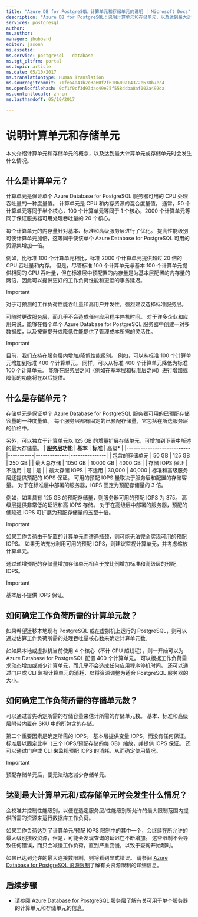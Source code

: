 ```yaml
---
title: "Azure DB for PostgreSQL 计算单元和存储单元的说明 | Microsoft Docs"
description: "Azure DB for PostgreSQL：说明计算单元和存储单元，以及达到最大计算单元或存储单元时会发生什么情况。"
services: postgresql
author: 
ms.author: 
manager: jhubbard
editor: jasonh
ms.assetid: 
ms.service: postgresql - database
ms.tgt_pltfrm: portal
ms.topic: article
ms.date: 05/10/2017
ms.translationtype: Human Translation
ms.sourcegitcommit: 71fea4a41b2e3a60f2f610609a14372e678b7ec4
ms.openlocfilehash: 0cf1f0cf3d93dac49e75f558dcba8af002a492da
ms.contentlocale: zh-cn
ms.lasthandoff: 05/10/2017

---
```

# <a name="explaining-compute-unit-and-storage-unit"></a>说明计算单元和存储单元
本文介绍计算单元和存储单元的概念，以及达到最大计算单元或存储单元时会发生什么情况。

## <a name="what-are-compute-units"></a>什么是计算单元？
计算单元是保证单个 Azure Database for PostgreSQL 服务器可用的 CPU 处理吞吐量的一种度量值。 计算单元是 CPU 和内存资源的混合度量值。 通常，50 个计算单元等同于半个核心，100 个计算单元等同于 1 个核心，2000 个计算单元等同于保证服务器可用处理吞吐量的 20 个核心。 

每个计算单元的内存量针对基本、标准和高级服务层进行了优化。 提高性能级别可使计算单元加倍，这等同于使该单个 Azure Database for PostgreSQL 可用的资源集增加一倍。 

例如，比标准 100 个计算单元相比，标准 2000 个计算单元提供超过 20 倍的 CPU 吞吐量和内存。 但是，尽管标准 100 个计算单元与基本 100 个计算单元提供相同的 CPU 吞吐量，但在标准层中预配置的内存量是为基本层配置的内存量的两倍，因此可以提供更好的工作负荷性能和更低的事务延迟。

>[!IMPORTANT]
>对于可预测的工作负荷性能吞吐量和高用户并发性，强烈建议选择标准服务层。

可随时更改[服务层](concepts-service-tiers.md)，而几乎不会造成任何应用程序停机时间。 对于许多企业和应用来说，能够在每个单个 Azure Database for PostgreSQL 服务器中创建一对多数据库，以及按需提升或降低性能提供了管理成本所需的灵活性。

>[!IMPORTANT]
>目前，我们支持在服务层内增加/降低性能级别。 例如，可以从标准 100 个计算单元增加到标准 400 个计算单元。 同样，可以从标准 400 个计算单元降低为标准 100 个计算单元。 能够在服务层之间（例如在基本层和标准层之间）进行增加或降低的功能将在以后提供。

## <a name="what-are-storage-units"></a>什么是存储单元？
存储单元是保证单个 Azure Database for PostgreSQL 服务器可用的已预配存储容量的一种度量值。 每个服务层都有固定的已预配存储量，它包括在所选服务层的价格中。

另外，可以独立于计算单元以 125 GB 的增量扩展存储单元，可增加到下表中所述的最大存储量。
| **服务层功能** | **基本** | **标准** | 高级\* |
|---------------------------|-----------|--------------|---------------|
| 包含的存储单元 | 50 GB | 125 GB | 250 GB |
| 最大总存储 | 1050 GB | 10000 GB | 4000 GB |
| 存储 IOPS 保证 | 不适用 | 是 | 是 |
| 最大存储 IOPS | 不适用 | 30,000 | 40,000 |
标准和高级服务层还提供预配的 IOPS 保证。 可用的预配 IOPS 量取决于服务层和配置的存储容量。 对于在标准层中部署的服务器，IOPS 固定为预配存储量的 3 倍。 

例如，如果具有 125 GB 的预配存储量，则服务器可用的预配 IOPS 为 375。 高级层提供非常低的延迟和高 IOPS 存储。 对于在高级层中部署的服务器，预配的低延迟 IOPS 可扩展为预配存储量的五至十倍。
>[!IMPORTANT]
>如果工作负荷由于配置的计算单元而遭遇瓶颈，则可能无法完全实现可用的预配 IOPS。 如果无法充分利用可用的预配 IOPS，则建议监视计算单元，并考虑缩放计算单元。

通过递增预配的存储量增加存储单元相当于按比例增加标准和高级层的预配 IOPS。

>[!IMPORTANT]
>基本层不提供 IOPS 保证。

## <a name="how-can-i-determine-the-number-of-compute-units-needed-for-my-workload"></a>如何确定工作负荷所需的计算单元数？
如果希望迁移本地现有 PostgreSQL 或在虚拟机上运行的 PostgreSQL，则可以通过估算工作负荷所需的处理吞吐量核心数来确定计算单元数。 

如如果本地或虚拟机当前使用 4 个核心（不计 CPU 超线程），则一开始可以为 Azure Database for PostgreSQL 配置 400 个计算单元。 可以根据工作负荷需求动态增加或减少计算单元，而几乎不会造成任何应用程序停机时间。 还可以通过门户或 CLI 监视计算单元的消耗，以将资源调整为适合 PostgreSQL 服务器的大小。

## <a name="how-can-i-determine-the-number-of-storage-units-needed-for-my-workload"></a>如何确定工作负荷所需的存储单元数？
可以通过首先确定所需的存储容量来估计所需的存储单元数。 基本、标准和高级层附带内置在 SKU 中的所包含的存储。 

第二个重要因素是确定所需的 IOPS。 基本层提供变量 IOPS，而没有任何保证。 标准层以固定比率（三个 IOPS/预配存储的每 GB）缩放，并提供 IOPS 保证。 还可以通过门户或 CLI 来监视预配 IOPS 的消耗，从而确定使用情况。

>[!IMPORTANT]
>预配存储单元后，便无法动态减少存储单元。

## <a name="what-happens-when-i-hit-my-maximum-compute-units-andor-storage-units"></a>达到最大计算单元和/或存储单元时会发生什么情况？
会校准并控制性能级别，以便在选定服务层/性能级别所允许的最大限制范围内提供所需的资源来运行数据库工作负荷。 

如果工作负荷达到了计算单元/预配 IOPS 限制中的其中一个，会继续在所允许的最大级别接收资源，但是，可能会发现查询的延迟在不断增加。 这些限制不会导致任何错误，而只会减慢工作负荷，直到严重变慢，以致于查询开始超时。 

如果已达到允许的最大连接数限制，则将看到显式错误。 请参阅 [Azure Database for PostgreSQL 资源限制](https://docs.microsoft.com/azure/sql-database/sql-database-resource-limits)了解有关资源限制的详细信息。 <Need to write about the behavior if a user reaches the storage capacity limits>

## <a name="next-steps"></a>后续步骤
- 请参阅 [Azure Database for PostgreSQL 服务层](./concepts-service-tiers.md)了解有关可用于单个服务器的计算单元和存储单元的信息。



